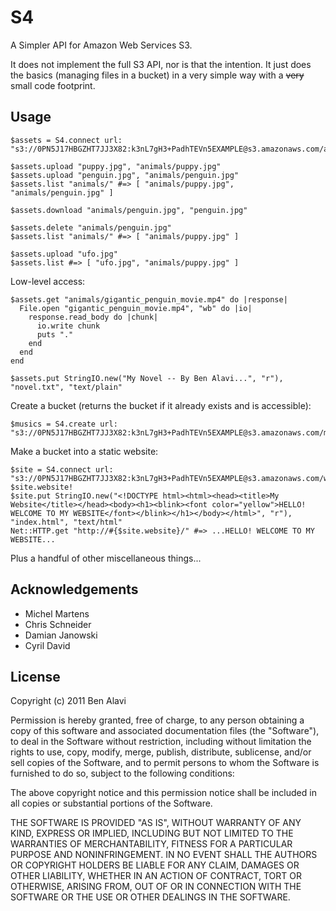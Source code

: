 S4
==

A Simpler API for Amazon Web Services S3.

It does not implement the full S3 API, nor is that the intention. It just does
the basics (managing files in a bucket) in a very simple way with a
<del>very</del> small code footprint.

Usage
-----

    $assets = S4.connect url: "s3://0PN5J17HBGZHT7JJ3X82:k3nL7gH3+PadhTEVn5EXAMPLE@s3.amazonaws.com/assets.mysite.com"
    
    $assets.upload "puppy.jpg", "animals/puppy.jpg"
    $assets.upload "penguin.jpg", "animals/penguin.jpg"
    $assets.list "animals/" #=> [ "animals/puppy.jpg", "animals/penguin.jpg" ]
    
    $assets.download "animals/penguin.jpg", "penguin.jpg"
    
    $assets.delete "animals/penguin.jpg"
    $assets.list "animals/" #=> [ "animals/puppy.jpg" ]
    
    $assets.upload "ufo.jpg"
    $assets.list #=> [ "ufo.jpg", "animals/puppy.jpg" ]

Low-level access:
    
    $assets.get "animals/gigantic_penguin_movie.mp4" do |response|
      File.open "gigantic_penguin_movie.mp4", "wb" do |io|
        response.read_body do |chunk|
          io.write chunk
          puts "."
        end
      end
    end
    
    $assets.put StringIO.new("My Novel -- By Ben Alavi...", "r"), "novel.txt", "text/plain"

Create a bucket (returns the bucket if it already exists and is accessible):

    $musics = S4.create url: "s3://0PN5J17HBGZHT7JJ3X82:k3nL7gH3+PadhTEVn5EXAMPLE@s3.amazonaws.com/musics.mysite.com"
    
Make a bucket into a static website:

    $site = S4.connect url: "s3://0PN5J17HBGZHT7JJ3X82:k3nL7gH3+PadhTEVn5EXAMPLE@s3.amazonaws.com/website.mysite.com"
    $site.website!
    $site.put StringIO.new("<!DOCTYPE html><html><head><title>My Website</title></head><body><h1><blink><font color="yellow">HELLO! WELCOME TO MY WEBSITE</font></blink></h1></body></html>", "r"), "index.html", "text/html"
    Net::HTTP.get "http://#{$site.website}/" #=> ...HELLO! WELCOME TO MY WEBSITE...

Plus a handful of other miscellaneous things...

Acknowledgements
----------------

* Michel Martens
* Chris Schneider
* Damian Janowski
* Cyril David

License
-------

Copyright (c) 2011 Ben Alavi

Permission is hereby granted, free of charge, to any person
obtaining a copy of this software and associated documentation
files (the "Software"), to deal in the Software without
restriction, including without limitation the rights to use,
copy, modify, merge, publish, distribute, sublicense, and/or sell
copies of the Software, and to permit persons to whom the
Software is furnished to do so, subject to the following
conditions:

The above copyright notice and this permission notice shall be
included in all copies or substantial portions of the Software.

THE SOFTWARE IS PROVIDED "AS IS", WITHOUT WARRANTY OF ANY KIND,
EXPRESS OR IMPLIED, INCLUDING BUT NOT LIMITED TO THE WARRANTIES
OF MERCHANTABILITY, FITNESS FOR A PARTICULAR PURPOSE AND
NONINFRINGEMENT. IN NO EVENT SHALL THE AUTHORS OR COPYRIGHT
HOLDERS BE LIABLE FOR ANY CLAIM, DAMAGES OR OTHER LIABILITY,
WHETHER IN AN ACTION OF CONTRACT, TORT OR OTHERWISE, ARISING
FROM, OUT OF OR IN CONNECTION WITH THE SOFTWARE OR THE USE OR
OTHER DEALINGS IN THE SOFTWARE.
